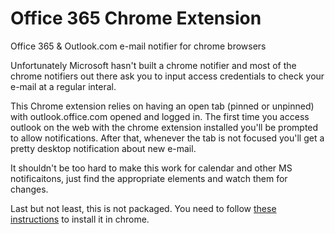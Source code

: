 # Office 365 Chrome Extension
Office 365 &amp; Outlook.com e-mail notifier for chrome browsers

Unfortunately Microsoft hasn't built a chrome notifier and most of the chrome notifiers out there ask you to input access credentials to check your e-mail at a regular interal.

This Chrome extension relies on having an open tab (pinned or unpinned) with outlook.office.com opened and logged in. The first time you access outlook on the web with the chrome extension installed you'll be prompted to allow notifications. After that, whenever the tab is not focused you'll get a pretty desktop notification about new e-mail.

It shouldn't be too hard to make this work for calendar and other MS notificaitons, just find the appropriate elements and watch them for changes.

Last but not least, this is not packaged. You need to follow [these instructions](https://support.google.com/chrome/a/answer/2714278?hl=en&ref_topic=6274409) to install it in chrome.
